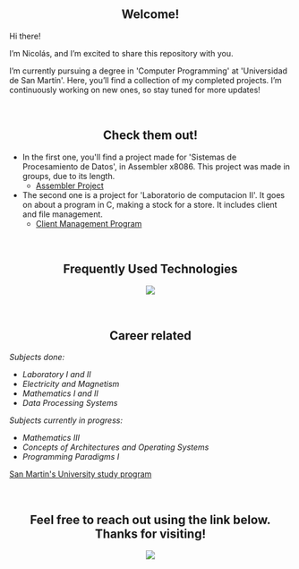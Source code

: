 <br>
<h2 align="center">Welcome!</h2>

Hi there!

I’m Nicolás, and I’m excited to share this repository with you.

I’m currently pursuing a degree in 'Computer Programming' at 'Universidad de San Martín'. Here, you’ll find a collection of my completed projects. I’m continuously working on new ones, so stay tuned for more updates!

<br>

<h2 align="center">Check them out!</h2>

- In the first one, you'll find a project made for 'Sistemas de Procesamiento de Datos', in Assembler x8086. This project was made in groups, due to its length.
    - [Assembler Project](https://github.com/nicocernadas/Assembler-Project.git)
- The second one is a project for 'Laboratorio de computacion II'. It goes on about a program in C, making a stock for a store. It includes client and file management.
    - [Client Management Program](https://github.com/nicocernadas/Client-Management-Program.git)

<br>

<h2 align="center">Frequently Used Technologies</h2>
<p align="center">
  <a href="https://skillicons.dev">
    <img src="https://skillicons.dev/icons?i=git,c,discord,github,py,vscode"/>
  </a>
</p>
<br>

<h2 align="center">Career related</h2>

*Subjects done:*

- _Laboratory I and II_
- _Electricity and Magnetism_
- _Mathematics I and II_
- _Data Processing Systems_

*Subjects currently in progress:*
- _Mathematics III_
- _Concepts of Architectures and Operating Systems_
- _Programming Paradigms I_

[San Martin's University study program](https://unsam.edu.ar/escuelas/ecyt/107/ciencia/programacion-informatica)

<br>

<h2 align="center">Feel free to reach out using the link below. Thanks for visiting!</h2>
<p align="center">
  <a href="www.linkedin.com/in/nicolás-cernadas-5026b4247"> <img src="https://img.shields.io/badge/linkedin-%230077B5.svg?&style=for-the-badge&logo=linkedin&logoColor=white"/></a>
</p>
